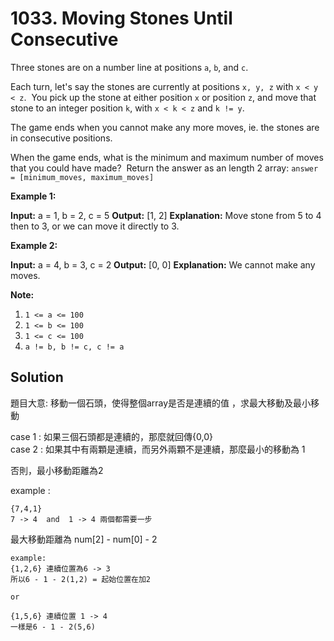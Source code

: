 # 1033. Moving Stones Until Consecutive
Three stones are on a number line at positions `a`, `b`, and `c`.

Each turn, let's say the stones are currently at positions `x, y, z` with `x < y < z`.  You pick up the stone at either position `x` or position `z`, and move that stone to an integer position `k`, with `x < k < z` and `k != y`.

The game ends when you cannot make any more moves, ie. the stones are in consecutive positions.

When the game ends, what is the minimum and maximum number of moves that you could have made?  Return the answer as an length 2 array: `answer = [minimum_moves, maximum_moves]`

**Example 1:**

**Input:** a = 1, b = 2, c = 5
**Output:** \[1, 2\]
**Explanation:** Move stone from 5 to 4 then to 3, or we can move it directly to 3.

**Example 2:**

**Input:** a = 4, b = 3, c = 2
**Output:** \[0, 0\] **Explanation:** We cannot make any moves.

**Note:**

1.  `1 <= a <= 100`
2.  `1 <= b <= 100`
3.  `1 <= c <= 100`
4.  `a != b, b != c, c != a`


## Solution

題目大意: 移動一個石頭，使得整個array是否是連續的值
，求最大移動及最小移動

case 1 : 如果三個石頭都是連續的，那麼就回傳{0,0}  
case 2 : 如果其中有兩顆是連續，而另外兩顆不是連續，那麼最小的移動為 1 



否則，最小移動距離為2   

example :

```
{7,4,1}
7 -> 4  and  1 -> 4 兩個都需要一步
```

最大移動距離為 num[2] - num[0] - 2   
```
example:
{1,2,6} 連續位置為6 -> 3
所以6 - 1 - 2(1,2) = 起始位置在加2

or

{1,5,6} 連續位置 1 -> 4 
一樣是6 - 1 - 2(5,6)